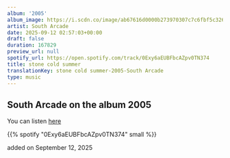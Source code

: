 ```yaml
---
album: '2005'
album_image: https://i.scdn.co/image/ab67616d0000b273970307c7c6fbf5c326daa856
artist: South Arcade
date: 2025-09-12 02:57:03+00:00
draft: false
duration: 167829
preview_url: null
spotify_url: https://open.spotify.com/track/0Exy6aEUBFbcAZpv0TN374
title: stone cold summer
translationKey: stone cold summer-2005-South Arcade
type: music
---
```



## South Arcade on the album 2005

You can listen [here](https://open.spotify.com/track/0Exy6aEUBFbcAZpv0TN374)

{{% spotify "0Exy6aEUBFbcAZpv0TN374" small %}}

added on September 12, 2025